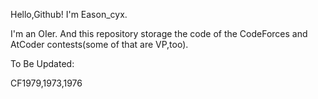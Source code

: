 Hello,Github! I'm Eason_cyx.

I'm an OIer. And this repository storage the code of the CodeForces and AtCoder contests(some of that are VP,too).

To Be Updated:

CF1979,1973,1976
